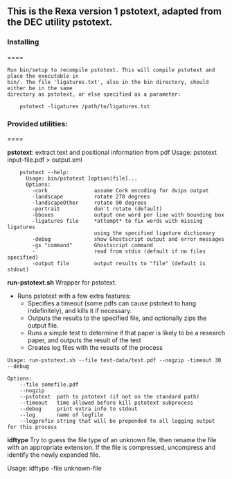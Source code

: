 ## This is the Rexa version 1 pstotext, adapted from the DEC utility pstotext.

### Installing
====

    Run bin/setup to recompile pstotext. This will compile pstotext and place the executable in
    bin/. The file 'ligatures.txt', also in the bin directory, should either be in the same
    directory as pstotext, or else specified as a parameter:

        pstotext -ligatures /path/to/ligatures.txt

### Provided utilities:
====

  **pstotext**: extract text and positional information from pdf
    Usage: pstotext input-file.pdf > output.xml

        pstotext --help: 
          Usage: bin/pstotext [option|file]...
          Options:
            -cork               assume Cork encoding for dvips output
            -landscape          rotate 270 degrees
            -landscapeOther     rotate 90 degrees
            -portrait           don't rotate (default)
            -bboxes             output one word per line with bounding box
            -ligatures file     *attempt* to fix words with missing ligatures
                                using the specified ligature dictionary
            -debug              show Ghostscript output and error messages
            -gs "command"       Ghostscript command
            -                   read from stdin (default if no files specified)
            -output file        output results to "file" (default is stdout)


  **run-pstotext.sh** Wrapper for pstotext.
   * Runs pstotext with a few extra features:
     * Specifies a timeout (some pdfs can cause pstotext to hang indefinitely), and kills it if
       necessary.
     * Outputs the results to the specified file, and optionally zips the output file.
     * Runs a simple test to determine if that paper is likely to be a research paper, and
       outputs the result of the test
     * Creates log files with the results of the process

    Usage: run-pstotext.sh --file test-data/test.pdf --nogzip -timeout 30 --debug

    Options:
        --file somefile.pdf
        --nogzip 
        --pstotext  path to pstotext (if not on the standard path)
        --timeout   time allowed before kill pstotext subprocess
        --debug     print extra info to stdout
        --log       name of logfile
        --logprefix string that will be prepended to all logging output for this process



  **idftype**
   Try to guess the file type of an unknown file, then rename the file with an appropriate
   extension. If the file is compressed, uncompress and identify the newly expanded file.

   Usage: idftype -file unknown-file
    
    








